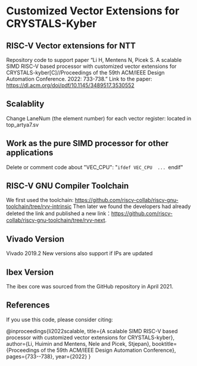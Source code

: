 # Customized Vector Extensions for CRYSTALS-Kyber
## RISC-V  Vector extensions for NTT
Repository code to support paper “Li H, Mentens N, Picek S. A scalable SIMD RISC-V based processor with customized vector extensions for CRYSTALS-kyber[C]//Proceedings of the 59th ACM/IEEE Design Automation Conference. 2022: 733-738.”
Link to the paper: https://dl.acm.org/doi/pdf/10.1145/3489517.3530552

## Scalablity
Change LaneNum (the element number) for each vector register: located in top_artya7.sv

## Work as the pure SIMD processor for other applications
Delete or comment code about "VEC_CPU": "`ifdef VEC_CPU  ... `endif"

## RISC-V GNU Compiler Toolchain
We first used the toolchain: https://github.com/riscv-collab/riscv-gnu-toolchain/tree/rvv-intrinsic
Then later we found the developers had already deleted the link and published a new link：https://github.com/riscv-collab/riscv-gnu-toolchain/tree/rvv-next.

## Vivado Version
Vivado 2019.2
New versions also support if IPs are updated

## Ibex Version
The ibex core was sourced from the GitHub repository in April 2021.


## References

If you use this code, please consider citing:

@inproceedings{li2022scalable,
  title={A scalable SIMD RISC-V based processor with customized vector extensions for CRYSTALS-kyber},
  author={Li, Huimin and Mentens, Nele and Picek, Stjepan},
  booktitle={Proceedings of the 59th ACM/IEEE Design Automation Conference},
  pages={733--738},
  year={2022}
}
